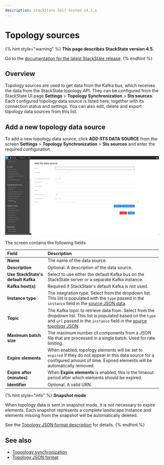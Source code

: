```yaml
---
description: StackState Self-hosted v4.5.x
---
```


# Topology sources

{% hint style="warning" %}
**This page describes StackState version 4.5.**

Go to the [documentation for the latest StackState release](https://docs.stackstate.com/configure/topology/topology_sources).
{% endhint %}

## Overview

Topology sources are used to get data from the Kafka bus, which receives the data from the StackState topology API. They can be configured from the StackState UI page **Settings** &gt; **Topology Synchronization** &gt; **Sts sources**. Each configured topology data source is listed here, together with its connection status and settings. You can also edit, delete and export topology data sources from this list.

## Add a new topology data source

To add a new topology data source, click **ADD STS DATA SOURCE** from the screen **Settings** &gt; **Topology Synchronization** &gt; **Sts sources** and enter the required configuration.

![ADD STS DATA SOURCE screen](../../.gitbook/assets/v45_add_sts_data_source.png)

The screen contains the following fields:

| Field | Description |
| :--- | :--- |
| **Name** | The name of the data source. |
| **Description** | Optional. A description of the data source. |
| **Use StackState's default Kafka** | Select to use either the default Kafka bus on the StackState server or a separate Kafka instance. |
| **Kafka host\(s\)** | Required if StackState's default Kafka is not used. |
| **Instance type** | The integration type. Select from the dropdown list. This list is populated with the `type` passed in the `instance` field in the [source JSON data](send-topology-data.md#topology-json-format). |
| **Topic** | The Kafka topic to retrieve data from. Select from the dropdown list. This list is populated based on the `type` and `url` passed in the `instance` field in the [source topology JSON](send-topology-data.md#topology-json-format). |
| **Maximum batch size** | The maximum number of components from a JSON file that are processed in a single batch. Used for rate limiting. |
| **Expire elements** | When enabled, topology elements will be set to `expired` if they do not appear in this data source for a configured amount of time. Expired elements will be automatically removed. |
| **Expire after \(minutes\)** | When **Expire elements** is enabled, this is the timeout period after which elements should be expired. |
| **Identifier** | Optional. A valid URN. |

{% hint style="info" %}
**Snapshot mode**

When topology data is sent in snapshot mode, it is not necessary to expire elements. Each snapshot represents a complete landscape instance and elements missing from the snapshot will be automatically deleted.

See the [Topology JSON format description](send-topology-data.md#topology-json-format) for details.
{% endhint %}

## See also

* [Topoology synchronization](send-topology-data.md)
* [Topology JSON format](send-topology-data.md#topology-json-format)

